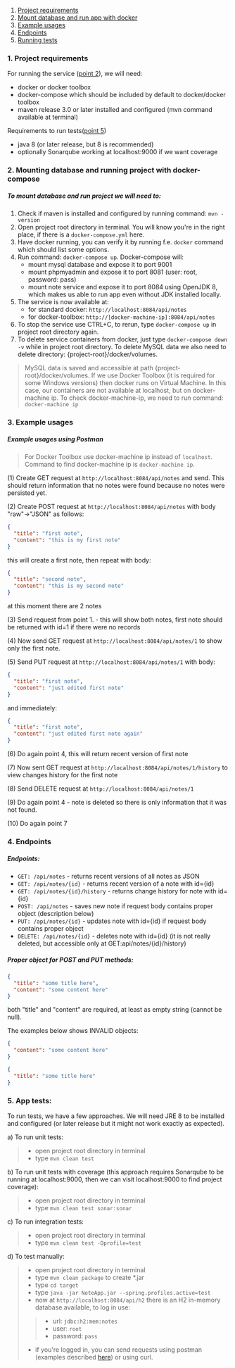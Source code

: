 1. [Project requirements](#requirements) 
2. [Mount database and run app with docker](#dockerize)
3. [Example usages](#example-usages)
4. [Endpoints](#endpoints)
5. [Running tests](#tests)

### <a name="requirements"></a> 1. Project requirements
For running the service ([point 2](#dockerize)), we will need:
- docker or docker toolbox
- docker-compose which should be included by default to docker/docker toolbox
- maven release 3.0 or later installed and configured (mvn command available at terminal)

Requirements to run tests([point 5](#tests))
- java 8 (or later release, but 8 is recommended)
- optionally Sonarqube working at localhost:9000 if we want coverage

### <a name="dockerize"></a> 2. Mounting database and running project with docker-compose
##### To mount database and run project we will need to:

1. Check if maven is installed and configured by running command: ```mvn -version```
2. Open project root directory in terminal. You will know you're in the right place, if there is a ```docker-compose.yml``` here. 
3. Have docker running, you can verify it by running f.e. ```docker``` command which should list some options.
4. Run command: ```docker-compose up```. Docker-compose will:
    - mount mysql database and expose it to port 9001
    - mount phpmyadmin and expose it to port 8081 (user: root, password: pass)
    - mount note service and expose it to port 8084 using OpenJDK 8, which makes us able to run app even without JDK installed locally.   
5. The service is now available at:
    - for standard docker: ```http://localhost:8084/api/notes```
    - for docker-toolbox: ```http://[docker-machine-ip]:8084/api/notes``` 
6. To stop the service use CTRL+C, to rerun, type ```docker-compose up``` in project root directory again.
7. To delete service containers from docker, just type ```docker-compose down -v``` while in project root directory. 
To delete MySQL data we also need to delete directory: {project-root}/docker/volumes.

>MySQL data is saved and accessible at path {project-root}/docker/volumes.
>If we use Docker Toolbox (it is required for some Windows versions) then docker runs on Virtual Machine. 
>In this case, our containers are not available at localhost, but on docker-machine ip.
>To check docker-machine-ip, we need to run command: ```docker-machine ip```

### <a name="example-usages"></a> 3. Example usages
##### Example usages using Postman
> For Docker Toolbox use docker-machine ip instead of `localhost`. Command to find docker-machine ip is `docker-machine ip`.  

(1) Create GET request at ```http://localhost:8084/api/notes``` and send.
This should return information that no notes were found because no notes were persisted yet.  

(2) Create POST request at ```http://localhost:8084/api/notes``` with body "raw"->"JSON" as follows:
```json
{
  "title": "first note",
  "content": "this is my first note"
}
```
this will create a first note, then repeat with body:
```json
{
  "title": "second note",
  "content": "this is my second note"
}
```
at this moment there are 2 notes

(3) Send request from point 1. - this will show both notes, first note should be returned with id=1 if there were no records

(4) Now send GET request at ```http://localhost:8084/api/notes/1``` to show only the first note.

(5) Send PUT request at ```http://localhost:8084/api/notes/1``` with body:
```json
{
  "title": "first note",
  "content": "just edited first note"
}
```
and immediately:
```json
{
  "title": "first note",
  "content": "just edited first note again"
}
```
(6) Do again point 4, this will return recent version of first note

(7) Now sent GET request at ```http://localhost:8084/api/notes/1/history``` to view changes history for the first note

(8) Send DELETE request at ```http://localhost:8084/api/notes/1``` 

(9) Do again point 4 - note is deleted so there is only information that it was not found.

(10) Do again point 7

### <a name="endpoints"></a> 4. Endpoints

##### Endpoints:
- ```GET: /api/notes``` - returns recent versions of all notes as JSON
- ```GET: /api/notes/{id}``` - returns recent version of a note with id={id}
- ```GET: /api/notes/{id}/history``` - returns change history for note with id={id}
- ```POST: /api/notes``` - saves new note if request body contains proper object (description below)
- ```PUT: /api/notes/{id}``` - updates note with id={id} if request body contains proper object
- ```DELETE: /api/notes/{id}``` - deletes note with id={id} (it is not really deleted, but accessible only at GET:api/notes/{id}/history)

##### Proper object for POST and PUT methods:
```json
{
  "title": "some title here",
  "content": "some content here"
}
```
both "title" and "content" are required, at least as empty string (cannot be null).

The examples below shows INVALID objects:
```json
{
  "content": "some content here"
}
```
```json
{
  "title": "some title here"
}
```

### <a name="tests"></a> 5. App tests:

To run tests, we have a few approaches. We will need JRE 8 to be installed and configured
(or later release but it might not work exactly as expected).

a) To run unit tests:
>- open project root directory in terminal
>- type ```mvn clean test```

b) To run unit tests with coverage (this approach requires Sonarqube to be running at localhost:9000, then we can visit localhost:9000 to find project coverage):
>- open project root directory in terminal
>- type ```mvn clean test sonar:sonar```

c) To run integration tests:
>- open project root directory in terminal
>- type ```mvn clean test -Dprofile=test```

d) To test manually:
>- open project root directory in terminal
>- type ```mvn clean package``` to create *.jar
>- type ```cd target```
>- type ```java -jar NoteApp.jar --spring.profiles.active=test```
>- now at ```http://localhost:8084/api/h2``` there is an H2 in-memory database available, to log in use:
>>- url: ```jdbc:h2:mem:notes```
>>- user: ```root```
>>- password: ```pass```
>- if you're logged in, you can send requests using postman (examples described [here](#example-usages)) or using curl.
